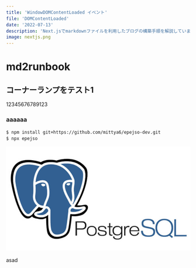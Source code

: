 ```yaml
---
title: 'WindowDOMContentLoaded イベント'
file: 'DOMContentLoaded'
date: '2022-07-13'
description: 'Next.jsでmarkdownファイルを利用したブログの構築手順を解説しています。'
image: nextjs.png
---
```


# md2runbook
## コーナーランプをテスト1
12345676789123
### aaaaaa
```sh
$ npm install git+https://github.com/mittya6/epejso-dev.git
$ npx epejso 
```


![エビフライトライアングル](./PostgreSQL.jpg "サンプル")

asad